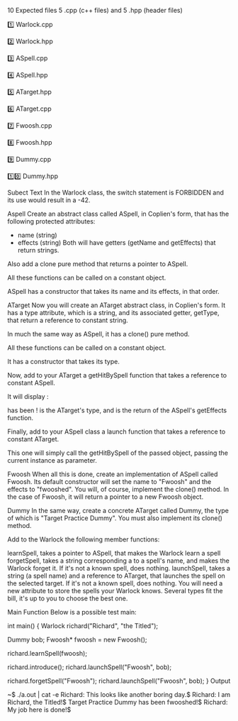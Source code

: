 10 Expected files
5 .cpp (c++ files) and 5 .hpp (header files)

1️⃣ Warlock.cpp

2️⃣ Warlock.hpp

3️⃣ ASpell.cpp

4️⃣ ASpell.hpp

5️⃣ ATarget.hpp

6️⃣ ATarget.cpp

7️⃣ Fwoosh.cpp

8️⃣ Fwoosh.hpp

9️⃣ Dummy.cpp

1️⃣0️⃣ Dummy.hpp

Subect Text
In the Warlock class, the switch statement is FORBIDDEN and its use would result in a -42.

Aspell
Create an abstract class called ASpell, in Coplien's form, that has the following protected attributes:

* name (string)
* effects (string)
Both will have getters (getName and getEffects) that return strings.

Also add a clone pure method that returns a pointer to ASpell.

All these functions can be called on a constant object.

ASpell has a constructor that takes its name and its effects, in that order.

ATarget
Now you will create an ATarget abstract class, in Coplien's form. It has a type attribute, which is a string, and its associated getter, getType, that return a reference to constant string.

In much the same way as ASpell, it has a clone() pure method.

All these functions can be called on a constant object.

It has a constructor that takes its type.

Now, add to your ATarget a getHitBySpell function that takes a reference to constant ASpell.

It will display :

<TYPE> has been <EFFECTS>!
is the ATarget's type, and is the return of the ASpell's getEffects function.

Finally, add to your ASpell class a launch function that takes a reference to constant ATarget.

This one will simply call the getHitBySpell of the passed object, passing the current instance as parameter.

Fwoosh
When all this is done, create an implementation of ASpell called Fwoosh. Its default constructor will set the name to "Fwoosh" and the effects to "fwooshed". You will, of course, implement the clone() method. In the case of Fwoosh, it will return a pointer to a new Fwoosh object.

Dummy
In the same way, create a concrete ATarget called Dummy, the type of which is "Target Practice Dummy". You must also implement its clone() method.

Add to the Warlock the following member functions:

learnSpell, takes a pointer to ASpell, that makes the Warlock learn a spell
forgetSpell, takes a string corresponding a to a spell's name, and makes the Warlock forget it. If it's not a known spell, does nothing.
launchSpell, takes a string (a spell name) and a reference to ATarget, that launches the spell on the selected target. If it's not a known spell, does nothing.
You will need a new attribute to store the spells your Warlock knows. Several types fit the bill, it's up to you to choose the best one.

Main Function
Below is a possible test main:

int main()
{
  Warlock richard("Richard", "the Titled");

  Dummy bob;
  Fwoosh* fwoosh = new Fwoosh();

  richard.learnSpell(fwoosh);

  richard.introduce();
  richard.launchSpell("Fwoosh", bob);

  richard.forgetSpell("Fwoosh");
  richard.launchSpell("Fwoosh", bob);
}
Output

~$ ./a.out | cat -e
Richard: This looks like another boring day.$
Richard: I am Richard, the Titled!$
Target Practice Dummy has been fwooshed!$
Richard: My job here is done!$